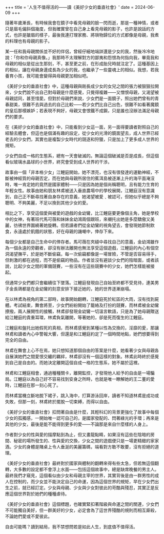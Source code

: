 +++
title = '人生不值得活的——讀《美好少女的垂直社會》'
date = 2024-06-09
+++


隨著年歲漸長，有時候我會在鏡子中看見母親的臉一閃而逝，那是一種神情，或者只是眉毛偏斜個幾度，但我確實曾在自己身上看見母親的影子，也許是說話的方式，也許是皺眉的樣子，最後我連打理家務、將瑣物歸位的方式都像是母親，我煮的料理也有母親的影子。

某一任和我母親關係並不好的伴侶，曾經仔細地端詳還是少女的我，然後冷冷地說：「你和你母親真像。」我那時不太理解對方的鄙夷和怨恨為何指向我，畢竟我和母親的相似是從出生那刻，不，甚至更之前，在形成胎兒時就注定了。這種基因上的相似，讓在母親身邊成長為少女的我，也繼承了一些靈魂上的相似。我想，若我養育小孩，我可能會變得與母親更加相似吧。

《美好少女的垂直社會》中，這種母親與剛長成少女的女兒之間的張力被狠狠拉開來，少女們說不出自己對母親是什麼感覺，只覺得複雜——又憎恨母親，又渴望被母親認同，甚至惜愛。但對於母親們來說，少女們是一面鏡子，照出她們曾有的青春甜美，很難不去與過去的自己比較——若少女們比自己出色，很難不如看著魔鏡的皇后那樣嫉妒；若表現不夠好，母親又會恨鐵不成鋼，只是誰也沒辦法滿足母親們的要求。

在《美好少女的垂直社會》中，只能看到少女這一面，另一面得要讀者對照自己的經驗去體會，但這也是個滿有趣的設定，從少女的光滑的鏡面望去，成人世界已經老去的少女們，其實也是複製少女時代的競逐和狩獵，只是加上了更多成人世界的規矩。

少女們自成一格的生態系，總有一天會破滅的。無論這個破滅是否是成長，但這個看似玻璃水晶球的小世界，終究會受到成人世界的干涉。

故事由一個「非本格少女」江鯉庭開始，她不漂亮，也沒有很發達的運動神經，不斷被神經質的母親否定，而在她與母親所居住的蕉洱島被逐漸上升的海平面淹沒時，唯一肯定她的竟然是國家體制——只是因為她是個尚稱聰明，且有能力生育的年輕女性。故事由她和朋友林鳶被送入垂直農場中的學校展開，江鯉庭沒有意識到，自己正不斷尋找著自身存在的意義，她渴望被愛﹑被認可，但她似乎總是不夠聰明、不夠美麗，不足以換到其他少女的愛。

相比之下，享受這個愛與被愛的遊戲的金幼鸞，比江鯉庭要更像個主角，她是學校中的女神，有著班代馬可薇和妹妹金幼鴻兩個跟班，來襯托出她是多麼驕傲又美麗，彷彿世界圍繞著她旋轉。但若讀者們從金幼鸞的視角望去，會發現她節制飲食，永遠處於飢餓的狀態，好在母親的譏嘲中，倖存下來。

每個少女都是自己生命中的倖存者。馬可薇在夾縫中尋找自己的意義，金幼鴻雖作為一個永遠的旁觀者，卻沒有辦法離開也無法享受這個遊戲，江鯉庭的內心有個空洞渴望撫平，於是她不斷偷竊，每一次偷竊都像是一場冒險，不管是否容易得手，但刺激的都在過程，而不是偷竊的物品。作者並沒有避談少女們的陰暗面，或者該說，比起少女之間的軍備競賽，一些沒有在這些競賽中的少女，她們怎樣能被接起。

但通常少女們都只會繼續往下墜落。江鯉庭發現自己自始至終都不受見待，連美男子金長鴿都是在金幼鸞的刻意安排下接近她的，她的世界逐漸崩塌。

在以林鳶為視角的第二部時，故事開始翻轉，江鯉庭死於紅區的大雨，沒有找到屍體。考試結束，舞會將至，少女們紛紛開始了籠絡及打扮的競賽，而林鳶被金幼鸞撩撥，兩人展開性的接觸，林鳶卻發現金幼鸞一切溫言軟語，只是為了她母親贈送給江鯉庭的貴重耳環，林鳶負氣離開，等著她的，卻是死而復生的江鯉庭。

江鯉庭和盤托出她假死的真相，而林鳶感覺到某種以性為交換的，淫靡的愛，那讓林鳶和讀者內心中警報大響，但還是和江鯉庭約定了一個時間地點，她們想要得到完全的自由。

林鳶在舞會上心不在焉，她只想知道那個自由的答案是什麼，她看著少女與母親各自展演她們之間愛恨交纏的羈絆，林鳶卻沒有一個這樣的對象。林鳶此時終於感覺到自己是自由的。而她決定離開這個自成一格的生態系，她不屬於這裡。

林鳶和江鯉庭相會，通過種種關卡，離開監控，才發現他人給予的自由是一場騙局。江鯉庭以為自己好不容易找到安身之所時，也就是唯一瞭解她的王二董的愛時，江鯉庭在那一刻心死了。

而林鳶當機立斷地脫下裙子，跳入海中，打算游泳回岸，讀者不知道林鳶是成功或失敗，但那一刻，林鳶終於擺脫一切束縛，而得以自由。

《美好少女的垂直社會》扣問著自由是什麼，其輕科幻的背景更強化了故事中每個少女的孤獨感，一開始唯一認可自己的，是國家發配的、閃著綠光的手環；再來是其他的少女，最後是能不能得到更多的愛——不論那是來自什麼樣的人身上。

作者對少女的性與愛的描摩點到為止，但又畫龍點睛，如果沒有這些在陰暗的房間、秘密的場所發生的、性與愛的交換，少女之間的遊戲便只是一場更精緻的家家酒。少女的身體是賭桌上令人垂涎的美麗籌碼，端看對方敢不敢要，沒有拒絕的道理。

《美好少女的垂直社會》最終對於國家與體制的翻轉來得有些太急，但若無這個翻轉，大多數的設定都不會浮上水面——包括這個故事中，總是缺席晚餐的男主人。最終我們才窺見，這個看似由少女和母親主宰的世界，其實背後是由一群男性的成人在控制的，而少女並不能決定自己的命運，因為這個世界的規矩，早在少女們出生之前，就已經訂定。少女與母親、少女與少女對彼此的苛酷與殘忍，其實正是反應這個世界對於她們的種種虐待。

《美好少女的垂直社會》這個標題，也確實緊扣著階級與命運之間的關連，少女們不可能獨自美好，但一群美好的少女，必定會為了這世界殘酷的規則而相互廝殺，不論她們愛或不愛彼此。

自由可能嗎？讀到結局，我不禁想問若是如此人生，到底值不值得活。